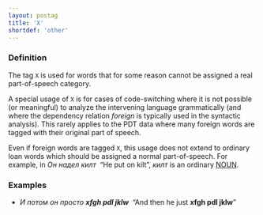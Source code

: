 ```yaml
---
layout: postag
title: 'X'
shortdef: 'other'
---
```


### Definition

The tag `X` is used for words that for some reason cannot be assigned
a real part-of-speech category.

A special usage of `X` is for cases of code-switching where it is not
possible (or meaningful) to analyze the intervening language
grammatically (and where the dependency relation _foreign_ is
typically used in the syntactic analysis).
This rarely applies to the PDT data where many foreign words are tagged with their original
part of speech.

Even if foreign words are tagged `X`, this usage does not extend
to ordinary loan words which should be assigned a normal
part-of-speech. For example, in _Он надел килт&nbsp;_ “He put on kilt”,
_килт_ is an ordinary [NOUN]().

### Examples

- _И потом он просто <b>xfgh pdl jklw</b>&nbsp;_ “And then he just <b>xfgh pdl jklw</b>”
<!-- Interlanguage links updated So kvě 14 19:02:00 CEST 2022 -->
